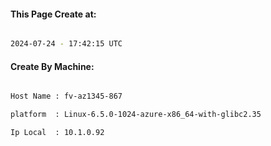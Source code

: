 
   
#### This Page Create at:

```bash

2024-07-24 - 17:42:15 UTC

```

#### Create By Machine:

```bash

Host Name : fv-az1345-867

platform  : Linux-6.5.0-1024-azure-x86_64-with-glibc2.35

Ip Local  : 10.1.0.92

```

